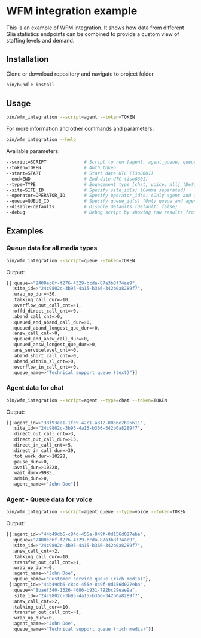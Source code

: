 # WFM integration example

This is an example of WFM integration. It shows how data from different Glia statistics endpoints can be combined to provide a custom view of staffing levels and demand.

## Installation

Clone or download repository and navigate to project folder
```bash
bin/bundle install
```

## Usage

```bash
bin/wfm_integration --script=agent --token=TOKEN
```

For more information and other commands and parameters:
```bash
bin/wfm_integration --help
```

Available parameters:
```bash
--script=SCRIPT              # Script to run [agent, agent_queue, queue]
--token=TOKEN                # Auth token
--start=START                # Start date UTC (iso8601)
--end=END                    # End date UTC (iso8601)
--type=TYPE                  # Engagement type [chat, voice, all] (Default: all)
--site=SITE_ID               # Specify site_id(s) (Comma separated)
--operator=OPERATOR_ID       # Specify operator_id(s) (Only agent and agent_queue) (Comma separated)
--queue=QUEUE_ID             # Specify queue_id(s) (Only queue and agent_queue) (Comma separated)
--disable-defaults           # Disable defaults (Default: false)
--debug                      # Debug script by showing raw results from endpoints
```

## Examples

### Queue data for all media types
```bash
bin/wfm_integration --script=queue --token=TOKEN
```

Output:
```bash
[{:queue=>"2400ec6f-f276-4329-bcda-87a3b8f74ae9",
  :site_id=>"24c9802c-3b95-4a15-b366-342b0a8289f7",
  :wrap_up_dur=>30,
  :talking_call_dur=>10,
  :overflow_out_call_cnt=>1,
  :offd_direct_call_cnt=>0,
  :aband_call_cnt=>0,
  :queued_and_aband_call_dur=>0,
  :queued_aband_longest_que_dur=>0,
  :answ_call_cnt=>0,
  :queued_and_answ_call_dur=>0,
  :queued_answ_longest_que_dur=>0,
  :ans_servicelevel_cnt=>0,
  :aband_short_call_cnt=>0,
  :aband_within_sl_cnt=>0,
  :overflow_in_call_cnt=>0,
  :queue_name=>"Technical support queue (text)"}]
```

### Agent data for chat
```bash
bin/wfm_integration --script=agent --type=chat --token=TOKEN
```

Output:
```bash
[{:agent_id=>"38f93ea1-1fe5-42c1-a312-8856e2b95611",
  :site_id=>"24c9802c-3b95-4a15-b366-342b0a8289f7",
  :direct_out_call_cnt=>3,
  :direct_out_call_dur=>15,
  :direct_in_call_cnt=>5,
  :direct_in_call_dur=>39,
  :tot_work_dur=>10228,
  :pause_dur=>0,
  :avail_dur=>10228,
  :wait_dur=>9985,
  :admin_dur=>0,
  :agent_name=>"John Doe"}]
```

### Agent - Queue data for voice

```bash
bin/wfm_integration --script=agent_queue --type=voice --token=TOKEN
```

Output:
```bash
[{:agent_id=>"44b49db6-c84d-455e-849f-0d156d027eba",
  :queue=>"2400ec6f-f276-4329-bcda-87a3b8f74ae9",
  :site_id=>"24c9802c-3b95-4a15-b366-342b0a8289f7",
  :answ_call_cnt=>2,
  :talking_call_dur=>10,
  :transfer_out_call_cnt=>1,
  :wrap_up_dur=>0,
  :agent_name=>"John Doe",
  :queue_name=>"Customer service queue (rich media)"},
 {:agent_id=>"44b49db6-c84d-455e-849f-0d156d027eba",
  :queue=>"8baef340-1326-4086-b931-792bc29eae9a",
  :site_id=>"24c9802c-3b95-4a15-b366-342b0a8289f7",
  :answ_call_cnt=>2,
  :talking_call_dur=>10,
  :transfer_out_call_cnt=>1,
  :wrap_up_dur=>0,
  :agent_name=>"John Doe",
  :queue_name=>"Technical support queue (rich media)"}]
```
